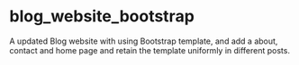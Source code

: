 # blog_website_bootstrap
A updated Blog website with using Bootstrap template, and add a about, contact and home page and retain the template uniformly in different posts.
